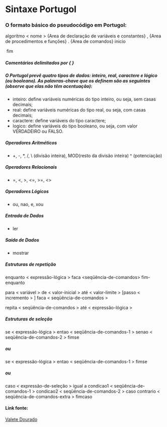 # Sintaxe Portugol



### O formato básico do pseudocódigo em Portugol: 

algoritmo < nome > 
				{Area de declaração de variáveis e constantes}
				,
				{Area de procedimentos e funções}
				.
				{Area de comandos}
				inicio

​				fim

##### Comentários delimitados por { }

##### O Portugol prevê quatro tipos de dados: inteiro, real, caractere e lógico (ou booleano). As palavras-chave que os definem são as seguintes (observe que elas não têm acentuação):

* inteiro: define variáveis numéricas do tipo inteiro, ou seja, sem casas decimais;
* real: define variáveis numéricas do tipo real, ou seja, com casas decimais; 
* caractere: define variáveis do tipo caractere; 
* logico: define variáveis do tipo booleano, ou seja, com valor VERDADEIRO ou FALSO. 

##### Operadores Aritméticos

* +, -, *, /, \ (divisão inteira), MOD(resto da divisão inteira) ^ (potenciação)

##### Operadores Relacionais

* =, <, >, <=, >=, <> 

##### Operadores Lógicos

* ou, nao, e, xou 

##### Entrada de Dados

* ler

##### Saída de Dados

* mostrar

##### Estruturas de repetição

enquanto < expressão-lógica > faca <seqüência-de-comandos>
fim-enquanto

para < variável > de < valor-inicial > até < valor-limite > [passo < incremento >  ] faca 
< seqüência-de-comandos >

repita 
	< seqüência-de-comandos >
até < expressão-lógica >  

##### Estruturas de seleção

se < expressão-lógica >
 entao
 < seqüência-de-comandos-1 >
 senao
 < seqüência-de-comandos-2 >
fimse 

##### ou

se < expressão-lógica > 
 entao
 < seqüência-de-comandos-1 >
fimse

##### ou 

caso < expressão-de-seleção > igual a
condicao1
 < seqüência-de-comandos-1 >
condicao2
 < seqüência-de-comandos-2 >
caso contrario
 < seqüência-de-comandos-extra >
fimcaso

#### Link fonte:

[Valete Dourado](https://github.com/ValeteDourado/dio-desafio-projeto-de-repositorio/blob/be1defb0b12d8ee5d7c143d9fa255802912e1c79/Introdu%C3%A7%C3%A3o%20ao%20portugol/Sintaxe%20Portugol.md)



